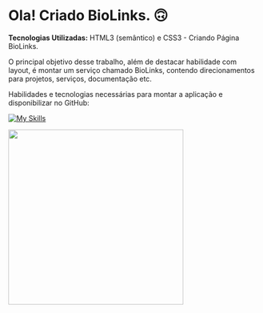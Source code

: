 # Ola! Criado BioLinks. 🙃

<strong>Tecnologias Utilizadas:</strong> HTML3 (semântico) e CSS3 - Criando Página BioLinks.

O principal objetivo desse trabalho, além de destacar habilidade com layout, é montar um serviço chamado BioLinks, contendo direcionamentos para projetos, serviços, documentação etc.

Habilidades e tecnologias necessárias para montar a aplicação e disponibilizar no GitHub: </br>

[![My Skills](https://skillicons.dev/icons?i=html,css,git)](https://skillicons.dev)

<div align="left">
<img src="https://user-images.githubusercontent.com/25811685/178326568-9ef690e5-0f7c-4ff2-9533-4f8aa63eaad1.png" width="350px" />
</div>
</br>

